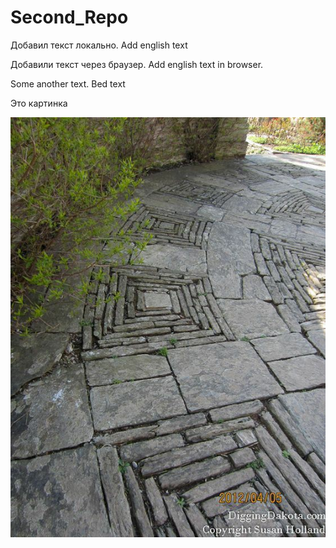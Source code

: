 ﻿# Second_Repo

Добавил текст локально. Add english text

Добавили текст через браузер. Add english text in browser.

Some another text.
Bed text

Это картинка

![](9f831ddc454eae617a1c820269057c5e.jpg)
